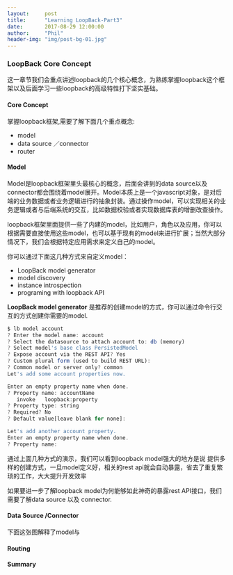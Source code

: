 ```yaml
---
layout:     post
title:      "Learning LoopBack-Part3"
date:       2017-08-29 12:00:00
author:     "Phil"
header-img: "img/post-bg-01.jpg"
---
```


### LoopBack Core Concept

这一章节我们会重点讲述loopback的几个核心概念，为熟练掌握loopback这个框架以及后面学习一些loopback的高级特性打下坚实基础。

#### Core Concept

掌握loopback框架,需要了解下面几个重点概念:
* model
* data source ／connector
* router


#### Model

Model是loopback框架里头最核心的概念，后面会讲到的data source以及connector都会围绕着model展开。Model本质上是一个javascript对象，是对后端的业务数据或者业务逻辑进行的抽象封装。通过操作model，可以实现相关的业务逻辑或者与后端系统的交互，比如数据校验或者实现数据库表的增删改查操作。

loopback框架里面提供一些了内建的model，比如用户，角色以及应用，你可以根据需要直接使用这些model，也可以基于现有的model来进行扩展；当然大部分情况下，我们会根据特定应用需求来定义自己的model。

你可以通过下面这几种方式来自定义model：

* LoopBack model generator
* model discovery
* instance introspection
* programing with loopback API

**LoopBack model generator** 是推荐的创建model的方式，你可以通过命令行交互的方式创建你需要的model.

```javascript
$ lb model account
? Enter the model name: account
? Select the datasource to attach account to: db (memory)
? Select model's base class PersistedModel
? Expose account via the REST API? Yes
? Custom plural form (used to build REST URL):
? Common model or server only? common
Let's add some account properties now.

Enter an empty property name when done.
? Property name: accountName
   invoke   loopback:property
? Property type: string
? Required? No
? Default value[leave blank for none]:

Let's add another account property.
Enter an empty property name when done.
? Property name:
```



通过上面几种方式的演示，我们可以看到loopback model强大的地方是说
提供多样的创建方式，一旦model定义好，相关的rest api就会自动暴露，省去了重复繁琐的工作，大大提升开发效率

如果要进一步了解loopback model为何能够如此神奇的暴露rest API接口，我们需要了解data source 以及 connector.


#### Data Source /Connector
下面这张图解释了model与


#### Routing

#### Summary
